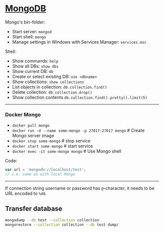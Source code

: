 # [MongoDB](https://www.mongodb.com/)


Mongo's bin-folder:
  * Start server: `mongod`
  * Start shell: `mongo`
  * Manage settings in Windows with Services Manager: `services.msc`

Shell:
* Show commands: `help`
* Show all DBs: `show dbs`
* Show current DB: `db`
* Create or select existing DB: `use <dbname>`
* Show collections: `show collections`
* List objects in collection: `db.collection.find()`
* Delete collection: `db.collection.drop()`
* Show collection contents `db.collection.find().pretty().limit(5)`


---
### Docker Mongo
* `docker pull mongo`
* `docker run -d --name some-mongo -p 27017:27017 mongo` # Create Mongo server image
* `docker stop some-mongo` # stop service
* `docker start some-mongo` # start service
* `docker exec -it some-mongo mongo` # Use Mongo shell

Code:
```javascript
var url = 'mongodb://localhost/test';
// i.e. same as with local Mongo
```

---

If connection string username or password has `@`-character, it needs to be URL encoded to `%40`.


## Transfer database

```sh
mongodump --db test --collection collection
mongorestore --collection collection --db test dump/
```